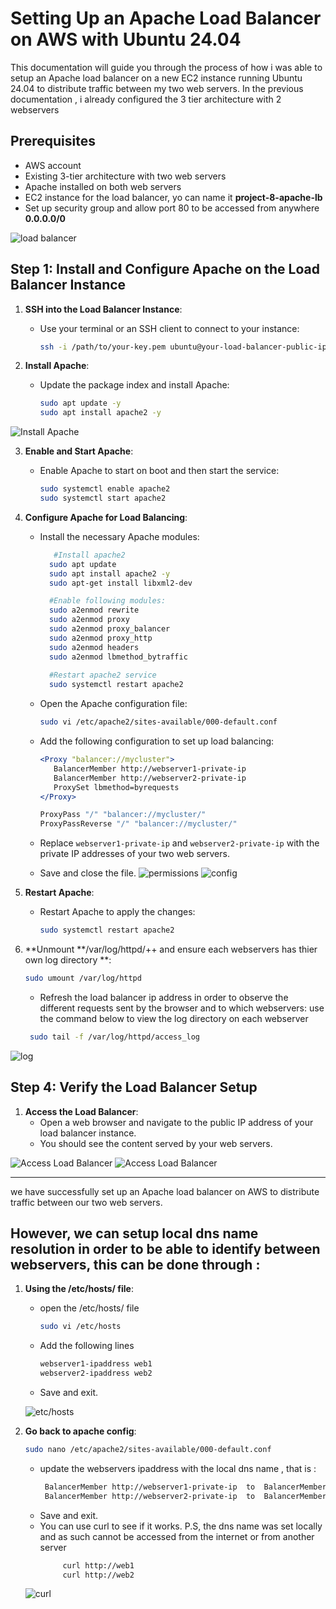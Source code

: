 # Setting Up an Apache Load Balancer on AWS with Ubuntu 24.04

This documentation will guide you through the process of how i was able to setup an Apache load balancer on a new EC2 instance running Ubuntu 24.04 to distribute traffic between my two web servers. In the previous documentation , i already configured the 3 tier architecture with 2 webservers

## Prerequisites

- AWS account
- Existing 3-tier architecture with two web servers
- Apache installed on both web servers
- EC2 instance for the load balancer, yo can name it **project-8-apache-lb**
- Set up security group and allow port 80 to be accessed from anywhere **0.0.0.0/0**

![load balancer](https://github.com/citadelict/My-devops-Journey/blob/main/load%20balancer%20with%20apache/images/lb%20instance.png)


## Step 1: Install and Configure Apache on the Load Balancer Instance

1. **SSH into the Load Balancer Instance**:
    - Use your terminal or an SSH client to connect to your instance:
      ```bash
      ssh -i /path/to/your-key.pem ubuntu@your-load-balancer-public-ip
      ```



2. **Install Apache**:
    - Update the package index and install Apache:
      ```bash
      sudo apt update -y
      sudo apt install apache2 -y
      ```

![Install Apache](https://github.com/citadelict/My-devops-Journey/blob/main/load%20balancer%20with%20apache/images/installed%20apache.png)

3. **Enable and Start Apache**:
    - Enable Apache to start on boot and then start the service:
      ```bash
      sudo systemctl enable apache2
      sudo systemctl start apache2
      ```


4. **Configure Apache for Load Balancing**:
    - Install the necessary Apache modules:
      ```bash
         #Install apache2
        sudo apt update
        sudo apt install apache2 -y
        sudo apt-get install libxml2-dev

        #Enable following modules:
        sudo a2enmod rewrite
        sudo a2enmod proxy
        sudo a2enmod proxy_balancer
        sudo a2enmod proxy_http
        sudo a2enmod headers
        sudo a2enmod lbmethod_bytraffic
        
        #Restart apache2 service
        sudo systemctl restart apache2

      ```

    - Open the Apache configuration file:
      ```bash
      sudo vi /etc/apache2/sites-available/000-default.conf
      ```

    - Add the following configuration to set up load balancing:
      ```apache
      <Proxy "balancer://mycluster">
         BalancerMember http://webserver1-private-ip
         BalancerMember http://webserver2-private-ip
         ProxySet lbmethod=byrequests
      </Proxy>

      ProxyPass "/" "balancer://mycluster/"
      ProxyPassReverse "/" "balancer://mycluster/"
      ```

    - Replace `webserver1-private-ip` and `webserver2-private-ip` with the private IP addresses of your two web servers.
    - Save and close the file.
![permissions](https://github.com/citadelict/My-devops-Journey/blob/main/load%20balancer%20with%20apache/images/installed%20LB%20and%20configured%20permisiions.png)
![config](https://github.com/citadelict/My-devops-Journey/blob/main/load%20balancer%20with%20apache/images/configuring%20LB.png)


5. **Restart Apache**:
    - Restart Apache to apply the changes:
      ```bash
      sudo systemctl restart apache2
      ```

6.  **Unmount **/var/log/httpd/++ and ensure each webservers has thier own log directory  **:
   
      ```bash
      sudo umount /var/log/httpd
      ```
     - Refresh the load balancer ip address in order to observe the different requests sent by the browser and to which webservers: use the command below to view the log directory on each webserver
     ```bash
      sudo tail -f /var/log/httpd/access_log
      ```
![log](https://github.com/citadelict/My-devops-Journey/blob/main/load%20balancer%20with%20apache/images/logged%20on%20both%20servers.png)   


## Step 4: Verify the Load Balancer Setup

1. **Access the Load Balancer**:
    - Open a web browser and navigate to the public IP address of your load balancer instance.
    - You should see the content served by your web servers.

![Access Load Balancer](https://github.com/citadelict/My-devops-Journey/blob/main/load%20balancer%20with%20apache/images/lb%20successfully%20configured.png)
![Access Load Balancer](https://github.com/citadelict/My-devops-Journey/blob/main/load%20balancer%20with%20apache/images/logged%20in.png)



---

we have successfully set up an Apache load balancer on AWS to distribute traffic between our two web servers.

## However, we can setup local dns name resolution in order to be able to identify between webservers, this can be done through :

1. **Using the /etc/hosts/ file**:
    - open the /etc/hosts/ file
         ```bash
      sudo vi /etc/hosts
      ```
    - Add the following lines
       ```bash
      webserver1-ipaddress web1
      webserver2-ipaddress web2 
      ```
    - Save and exit.
  
    ![etc/hosts](https://github.com/citadelict/My-devops-Journey/blob/main/load%20balancer%20with%20apache/images/etchosts.png)
  
      
2. **Go back to apache config**:
      ```bash
      sudo nano /etc/apache2/sites-available/000-default.conf
      ```
    - update the webservers ipaddress with the local dns name , that is :
        ```bash
         BalancerMember http://webserver1-private-ip  to  BalancerMember http://web1
         BalancerMember http://webserver2-private-ip  to  BalancerMember http://web2
         ```
    - Save and exit.
    - You can use curl to see if it works. P.S, the dns name was set locally and as such cannot be accessed from the internet or from another server
       ```bash
            curl http://web1
            curl http://web2
         ```
    ![curl](https://github.com/citadelict/My-devops-Journey/blob/main/load%20balancer%20with%20apache/images/using%20curl.png)
        

